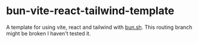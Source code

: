 # bun-vite-react-tailwind-template
A template for using vite, react and tailwind with [bun.sh](bun.sh). This routing branch might be broken I haven't tested it.
